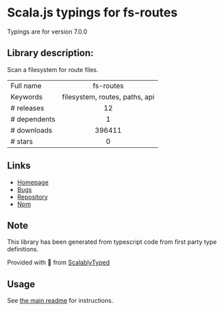 
# Scala.js typings for fs-routes

Typings are for version 7.0.0

## Library description:
Scan a filesystem for route files.

|                    |                 |
| ------------------ | :-------------: |
| Full name          | fs-routes |
| Keywords           | filesystem, routes, paths, api |
| # releases         | 12 |
| # dependents       | 1 |
| # downloads        | 396411 |
| # stars            | 0 |

## Links
- [Homepage](https://github.com/kogosoftwarellc/open-api/tree/master/packages/fs-routes#readme)
- [Bugs](https://github.com/kogosoftwarellc/open-api/issues?utf8=%E2%9C%93&q=is%3Aissue+is%3Aopen+label%3Afs-routes)
- [Repository](https://github.com/kogosoftwarellc/open-api)
- [Npm](https://www.npmjs.com/package/fs-routes)
    


## Note
This library has been generated from typescript code from first party type definitions.

Provided with :purple_heart: from [ScalablyTyped](https://github.com/oyvindberg/ScalablyTyped)

## Usage
See [the main readme](../../readme.md) for instructions.


